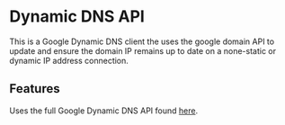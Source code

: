 # Dynamic DNS API
This is a Google Dynamic DNS client the uses the google domain API to update and ensure the domain IP remains up to date on a none-static or dynamic IP address connection.

## Features
Uses the full Google Dynamic DNS API found [here](https://support.google.com/domains/answer/6147083?hl=en).

